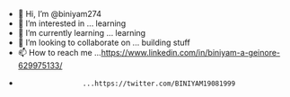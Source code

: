 - 👋 Hi, I’m @biniyam274
- 👀 I’m interested in ... learning
- 🌱 I’m currently learning ... learning
- 💞️ I’m looking to collaborate on ... building stuff
- 📫 How to reach me ...https://www.linkedin.com/in/biniyam-a-geinore-629975133/
-                     ...https://twitter.com/BINIYAM19081999

